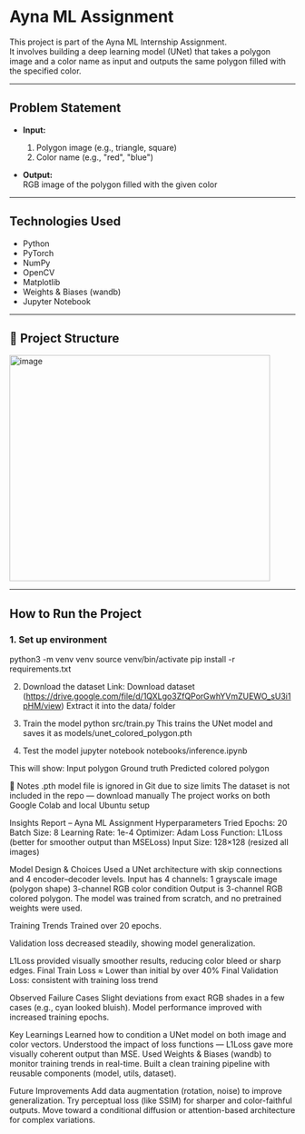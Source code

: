# Ayna ML Assignment

This project is part of the Ayna ML Internship Assignment.  
It involves building a deep learning model (UNet) that takes a polygon image and a color name as input and outputs the same polygon filled with the specified color.

---

## Problem Statement

- **Input:**  
  1. Polygon image (e.g., triangle, square)  
  2. Color name (e.g., "red", "blue")

- **Output:**  
  RGB image of the polygon filled with the given color

---

## Technologies Used

- Python
- PyTorch
- NumPy
- OpenCV
- Matplotlib
- Weights & Biases (wandb)
- Jupyter Notebook

---
## 📁 Project Structure
<img width="459" height="398" alt="image" src="https://github.com/user-attachments/assets/b2a24978-ba6c-464a-9063-4fef995fdd7b" />


---

## How to Run the Project
### 1. Set up environment
python3 -m venv venv
source venv/bin/activate
pip install -r requirements.txt

2. Download the dataset
Link: Download dataset (https://drive.google.com/file/d/1QXLgo3ZfQPorGwhYVmZUEWO_sU3i1pHM/view)
Extract it into the data/ folder

3. Train the model
python src/train.py
This trains the UNet model and saves it as models/unet_colored_polygon.pth

4. Test the model
jupyter notebook notebooks/inference.ipynb

This will show:
Input polygon
Ground truth
Predicted colored polygon

📌 Notes
.pth model file is ignored in Git due to size limits
The dataset is not included in the repo — download manually
The project works on both Google Colab and local Ubuntu setup


Insights Report – Ayna ML Assignment
Hyperparameters Tried
Epochs: 20
Batch Size: 8
Learning Rate: 1e-4
Optimizer: Adam
Loss Function: L1Loss (better for smoother output than MSELoss)
Input Size: 128×128 (resized all images)

Model Design & Choices
Used a UNet architecture with skip connections and 4 encoder–decoder levels.
Input has 4 channels:
1 grayscale image (polygon shape)
3-channel RGB color condition
Output is 3-channel RGB colored polygon.
The model was trained from scratch, and no pretrained weights were used.

Training Trends
Trained over 20 epochs.

Validation loss decreased steadily, showing model generalization.

L1Loss provided visually smoother results, reducing color bleed or sharp edges.
Final Train Loss ≈ Lower than initial by over 40%
Final Validation Loss: consistent with training loss trend

Observed Failure Cases
Slight deviations from exact RGB shades in a few cases (e.g., cyan looked bluish).
Model performance improved with increased training epochs.

Key Learnings
Learned how to condition a UNet model on both image and color vectors.
Understood the impact of loss functions — L1Loss gave more visually coherent output than MSE.
Used Weights & Biases (wandb) to monitor training trends in real-time.
Built a clean training pipeline with reusable components (model, utils, dataset).

Future Improvements
Add data augmentation (rotation, noise) to improve generalization.
Try perceptual loss (like SSIM) for sharper and color-faithful outputs.
Move toward a conditional diffusion or attention-based architecture for complex variations.
